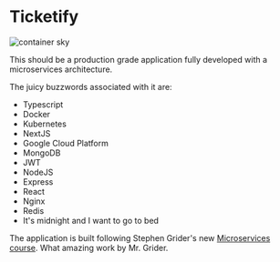 # Ticketify

![container sky](https://unsplash.com/photos/XsP7GCLMWjM)

This should be a production grade application fully developed with a microservices architecture.

The juicy buzzwords associated with it are:

- Typescript
- Docker
- Kubernetes
- NextJS
- Google Cloud Platform
- MongoDB
- JWT
- NodeJS
- Express
- React
- Nginx
- Redis
- It's midnight and I want to go to bed

The application is built following Stephen Grider's new [Microservices course](https://www.udemy.com/course/microservices-with-node-js-and-react). What amazing work by Mr. Grider.
